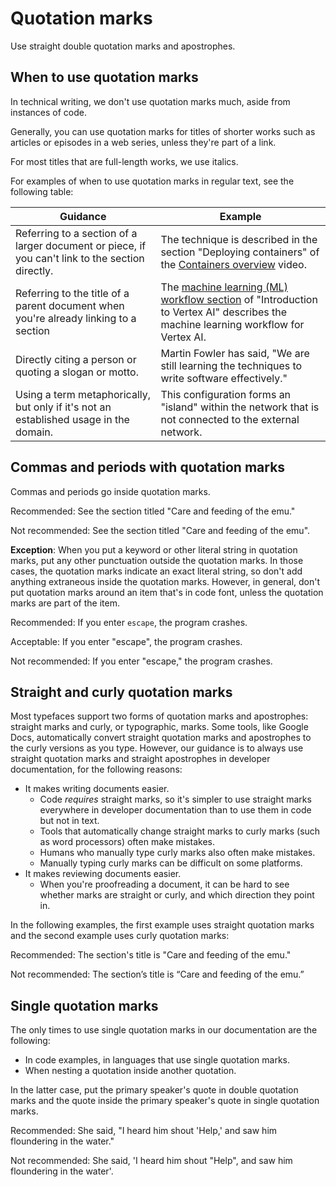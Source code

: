 # Quotation marks  

Use straight double quotation marks and apostrophes.

## When to use quotation marks

In technical writing, we don't use quotation marks much, aside from instances of code.

Generally, you can use quotation marks for
titles of shorter works such as articles or episodes in a web series, unless
they're part of a link.

For most titles that are full-length works, we use italics.

For examples of when to use quotation marks in regular text, see the following table:

| Guidance | Example |
| --- | --- |
| Referring to a section of a larger document or piece, if you can't link to the section directly. | The technique is described in the section "Deploying containers" of the [Containers overview](https://www.youtube.com) video. |
| Referring to the title of a parent document when you're already linking to a section | The [machine learning (ML) workflow section](https://cloud.google.com/vertex-ai/docs/start/introduction-unified-platform#ml-workflow) of "Introduction to Vertex AI" describes the machine learning workflow for Vertex AI. |
| Directly citing a person or quoting a slogan or motto. | Martin Fowler has said, "We are still learning the techniques to write software effectively." |
| Using a term metaphorically, but only if it's not an established usage in the domain. | This configuration forms an "island" within the network that is not connected to the external network. |



## Commas and periods with quotation marks

Commas and periods go inside quotation marks.

Recommended: See the section
titled "Care and feeding of the emu."

Not recommended: See the section titled "Care
and feeding of the emu".

**Exception**: When you put a keyword or other literal string in quotation
marks, put any other punctuation outside the quotation marks. In those cases,
the quotation marks indicate an exact literal string, so don't add anything
extraneous inside the quotation marks. However, in general, don't put quotation marks
around an item that's in code font, unless the quotation marks are part of the
item.

Recommended: If you enter `escape`,
the program crashes.

Acceptable: If you enter "escape", the program
crashes.

Not recommended: If you enter "escape," the
program crashes.

## Straight and curly quotation marks

Most typefaces support two forms of quotation marks and apostrophes:
straight marks and curly, or typographic, marks. Some tools, like
Google Docs, automatically convert straight quotation marks and
apostrophes to the curly versions as you type. However, our guidance is
to always use straight quotation marks and straight apostrophes in developer documentation, for
the following reasons:

* It makes writing documents easier.
  + Code *requires* straight marks, so it's simpler to use straight marks everywhere
    in developer documentation than to use them in code but not in text.
  + Tools that automatically change straight marks to curly marks (such as word processors)
    often make mistakes.
  + Humans who manually type curly marks also often make mistakes.
  + Manually typing curly marks can be difficult on some platforms.
* It makes reviewing documents easier.
  + When you're proofreading a document, it can be hard to see whether marks are straight or
    curly, and which direction they point in.

In the following examples, the first example uses straight quotation marks and the second example
uses curly quotation marks:

Recommended: The section's title is "Care
and feeding of the emu."

Not recommended: The section’s title
is “Care and feeding of the emu.”

## Single quotation marks

The only times to use single quotation marks in our documentation are the following:

* In code examples, in languages that use single quotation marks.
* When nesting a quotation inside another quotation.

In the latter case, put the primary speaker's quote in double quotation marks and the quote inside
the primary speaker's quote in single quotation marks.

Recommended: She said, "I heard
him shout 'Help,' and saw him floundering in the water."

Not recommended: She said, 'I heard him shout
"Help", and saw him floundering in the water'.